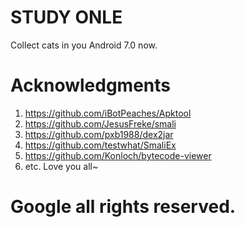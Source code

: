 # STUDY ONLE
Collect cats in you Android 7.0 now.

# Acknowledgments
1. https://github.com/iBotPeaches/Apktool
2. https://github.com/JesusFreke/smali
3. https://github.com/pxb1988/dex2jar
4. https://github.com/testwhat/SmaliEx
5. https://github.com/Konloch/bytecode-viewer
6. etc. Love you all~

# Google all rights reserved.
